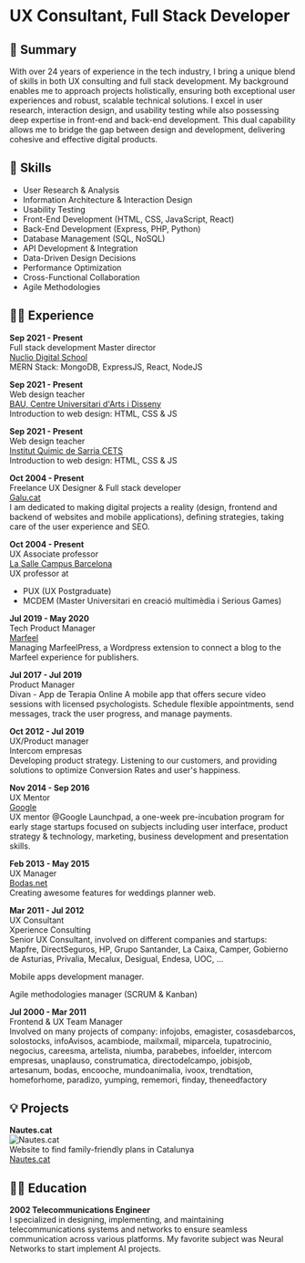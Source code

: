 # UX Consultant, Full Stack Developer

## 📓 Summary

With over 24 years of experience in the tech industry, I bring a unique blend of skills in both UX consulting and full stack development. My background enables me to approach projects holistically, ensuring both exceptional user experiences and robust, scalable technical solutions. I excel in user research, interaction design, and usability testing while also possessing deep expertise in front-end and back-end development. This dual capability allows me to bridge the gap between design and development, delivering cohesive and effective digital products.

## 🤹 Skills

- User Research & Analysis
- Information Architecture & Interaction Design
- Usability Testing
- Front-End Development (HTML, CSS, JavaScript, React)
- Back-End Development (Express, PHP, Python)
- Database Management (SQL, NoSQL)
- API Development & Integration
- Data-Driven Design Decisions
- Performance Optimization
- Cross-Functional Collaboration
- Agile Methodologies

## 👨‍💻 Experience

**Sep 2021 - Present**  
Full stack development Master director  
[Nuclio Digital School](https://www.nuclio.school)  
MERN Stack: MongoDB, ExpressJS, React, NodeJS

**Sep 2021 - Present**  
Web design teacher  
[BAU, Centre Universitari d'Arts i Disseny](https://www.baued.es)  
Introduction to web design: HTML, CSS & JS

**Sep 2021 - Present**  
Web design teacher  
[Institut Quimic de Sarria CETS](https://www.iqs.url.edu)  
Introduction to web design: HTML, CSS & JS

**Oct 2004 - Present**  
Freelance UX Designer & Full stack developer  
[Galu.cat](https://www.galu.cat)  
I am dedicated to making digital projects a reality (design, frontend and backend of websites and mobile applications), defining strategies, taking care of the user experience and SEO.

**Oct 2004 - Present**  
UX Associate professor  
[La Salle Campus Barcelona](https://www.salleurl.edu)  
UX professor at

- PUX (UX Postgraduate)
- MCDEM (Master Universitari en creació multimèdia i Serious Games)

**Jul 2019 - May 2020**  
Tech Product Manager  
[Marfeel](https://www.marfeel.com)  
Managing MarfeelPress, a Wordpress extension to connect a blog to the Marfeel experience for publishers.

**Jul 2017 - Jul 2019**  
Product Manager  
Divan - App de Terapia Online 
A mobile app that offers secure video sessions with licensed psychologists. Schedule flexible appointments, send messages, track the user progress, and manage payments. 

**Oct 2012 - Jul 2019**  
UX/Product manager  
Intercom empresas  
Developing product strategy. Listening to our customers, and providing solutions to optimize Conversion Rates and user's happiness.

**Nov 2014 - Sep 2016**  
UX Mentor  
[Google](https://www.google.com)  
UX mentor @Google Launchpad, a one-week pre-incubation program for early stage startups focused on subjects including user interface, product strategy & technology, marketing, business development and presentation skills.

**Feb 2013 - May 2015**  
UX Manager  
[Bodas.net](https://www.bodas.net)  
Creating awesome features for weddings planner web.

**Mar 2011 - Jul 2012**  
UX Consultant  
Xperience Consulting  
Senior UX Consultant, involved on different companies and startups: Mapfre, DirectSeguros, HP, Grupo Santander, La Caixa, Camper, Gobierno de Asturias, Privalia, Mecalux, Desigual, Endesa, UOC, ...

Mobile apps development manager.

Agile methodologies manager (SCRUM & Kanban)

**Jul 2000 - Mar 2011**  
Frontend & UX Team Manager  
Involved on many projects of company: infojobs, emagister, cosasdebarcos, solostocks, infoAvisos, acambiode, mailxmail, miparcela, tupatrocinio, negocius, careesma, artelista, niumba, parabebes, infoelder, intercom empresas, unaplauso, construmatica, directodelcampo, jobisjob, artesanum, bodas, encooche, mundoanimalia, ivoox, trendtation, homeforhome, paradizo, yumping, rememori, finday, theneedfactory

## 💡 Projects

**Nautes.cat**  
![Nautes.cat](https://www.nautes.cat/_next/image?url=%2F_next%2Fstatic%2Fmedia%2Fnoimg.96687681.png&w=640&q=75)  
Website to find family-friendly plans in Catalunya  
[Nautes.cat](https://www.nautes.cat)

## 🧑‍🎓 Education

**2002 Telecommunications Engineer**  
I specialized in designing, implementing, and maintaining telecommunications systems and networks to ensure seamless communication across various platforms. My favorite subject was Neural Networks to start implement AI projects.
